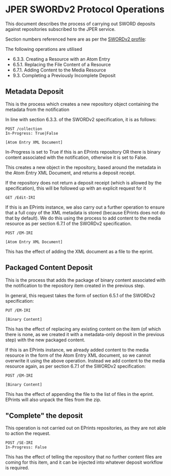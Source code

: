 # JPER SWORDv2 Protocol Operations

This document describes the process of carrying out SWORD deposits against repositories subscribed to the JPER
service.

Section numbers referenced here are as per the [SWORDv2 profile](http://swordapp.github.io/SWORDv2-Profile/SWORDProfile.html):

The following operations are utilised

* 6.3.3. Creating a Resource with an Atom Entry
* 6.5.1. Replacing the File Content of a Resource
* 6.7.1. Adding Content to the Media Resource
* 9.3. Completing a Previously Incomplete Deposit


## Metadata Deposit

This is the process which creates a new repository object containing the metadata from the notification

In line with section 6.3.3. of the SWORDv2 specification, it is as follows:

    POST /collection
    In-Progress: True|False
    
    [Atom Entry XML Document]

In-Progress is set to True if this is an EPrints repository OR there is binary content associated with the notification,
otherwise it is set to False.

This creates a new object in the repository, based around the metadata in the Atom Entry XML Document, and returns
a deposit receipt.

If the repository does not return a deposit receipt (which is allowed by the specification), this will be followed up with an explicit
request for it

    GET /Edit-IRI

If this is an EPrints instance, we also carry out a further operation to ensure that a full copy of the XML metadata
is stored (because EPrints does not do that by default).  We do this using the process to add content to the media resource
as per section 6.7.1 of the SWORDv2 specification.

    POST /EM-IRI
    
    [Atom Entry XML Document]
    
This has the effect of adding the XML document as a file to the eprint.

## Packaged Content Deposit

This is the process that adds the package of binary content associated with the notification to the repository item
created in the previous step.

In general, this request takes the form of section 6.5.1 of the SWORDv2 specification:

    PUT /EM-IRI
    
    [Binary Content]
    
This has the effect of replacing any existing content on the item (of which there is none, as we created it with a 
metadata-only deposit in the previous step) with the new packaged content.

If this is an EPrints instance, we already added content to the media resource in the form of the Atom Entry XML document,
so we cannot overwrite it using the above operation.  Instead we add content to the media resource again, as per section
6.7.1 of the SWORDv2 specification:

    POST /EM-IRI
    
    [Binary Content]
    
This has the effect of appending the file to the list of files in the eprint.  EPrints will also unpack the files from
the zip.

## "Complete" the deposit

This operation is not carried out on EPrints repositories, as they are not able to action the request.

    POST /SE-IRI
    In-Progress: False
    
This has the effect of telling the repository that no further content files are coming for this item, and it can
be injected into whatever deposit workflow is required.